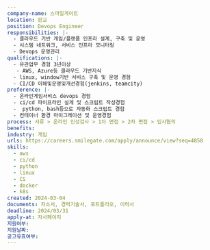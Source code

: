 ```yaml
---
company-name: 스마일게이트
location: 판교
position: Devops Engineer
responsibilities: |-
  - 클라우드 기반 게임/플랫폼 인프라 설계, 구축 및 운영
  - 시스템 네트워크, 서비스 인프라 모니터링
  - Devops 운영관리
qualifications: |-
  - 유관업무 경험 3년이상
   - AWS, Azure등 클라우드 기반지식
  - linux, window기반 서비스 구축 및 운영 경험
  - CI/CD 이해및운영및개선경험(jenkins, teamcity)
preference: |-
  - 온라인게임서비스 devops 경험
  - ci/cd 파이프라인 설계 및 스크립트 작성경험
  -  python, bash등으로 자동화 스크립트 경험
  - 컨테이너 환경 마이그레이션 및 운영경험
process: 서류 > 온라인 인성검사 > 1차 면접 > 2차 면접 > 입사협의
benefits: 
industry: 게임
urls: https://careers.smilegate.com/apply/announce/view?seq=4858
skills:
  - aws
  - ci/cd
  - python
  - linux
  - CS
  - docker
  - k8s
created: 2024-03-04
documents: 자소서, 경력기술서, 포트폴리오, 이력서
deadline: 2024/03/31
apply-at: 자사페이지
지원여부: 
지원날짜: 
공고유효여부:
---
```

